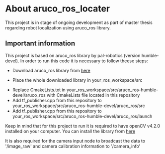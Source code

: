 # About aruco_ros_locater
This project is in stage of ongoing development as part of master thesis regarding robot localization using aruco_ros library.

## Important information
This project is based on aruco_ros library by pal-robotics (version humble-devel). In order to run this code it is necessary to follow theese steps:
- Download aruco_ros library from [here](https://github.com/pal-robotics/aruco_ros) 
* Place the whole downloaded library in your_ros_workspace/src
+ Replace CmakeLists.txt in your_ros_workspace/src/aruco_ros-humble-devel/aruco_ros with CmakeLists file located in this repository
+ Add tf_publisher.cpp from this repository to your_ros_workspace/src/aruco_ros-humble-devel/aruco_ros/src
+ Add tf_publisher.cpp from this repository to your_ros_workspace/src/aruco_ros-humble-devel/aruco_ros/launch

Keep in mind that for this project to run it is required to have openCV v4.2.0 installed on your computer. You can install the library from [here](https://github.com/opencv/opencv/releases/tag/4.2.0)

It is also required for the camera input node to broadcast the data to '/image_raw' and camera calibration information to '/camera_info'

